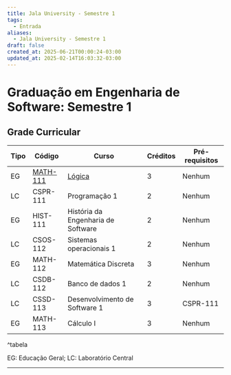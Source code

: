 ```yaml
---
title: Jala University - Semestre 1
tags:
  - Entrada
aliases:
  - Jala University - Semestre 1
draft: false
created_at: 2025-06-21T00:00:24-03:00
updated_at: 2025-02-14T16:03:32-03:00
---
```


# Graduação em Engenharia de Software: Semestre 1
## Grade Curricular

| Tipo | Código                                                  | Curso                                                 | Créditos | Pré-requisitos |
| ---- | ------------------------------------------------------- | ----------------------------------------------------- | -------- | -------------- |
| EG   | [MATH-111](content/notas/2025/06/20/entrada/Jala_University-Logica.md) | [Lógica](content/notas/2025/06/20/entrada/Jala_University-Logica.md) | 3        | Nenhum         |
| LC   | CSPR-111                                                | Programação 1                                         | 2        | Nenhum         |
| EG   | HIST-111                                                | História da Engenharia de Software                    | 2        | Nenhum         |
| LC   | CSOS-112                                                | Sistemas operacionais 1                               | 2        | Nenhum         |
| EG   | MATH-112                                                | Matemática Discreta                                   | 3        | Nenhum         |
| LC   | CSDB-112                                                | Banco de dados 1                                      | 2        | Nenhum         |
| LC   | CSSD-113                                                | Desenvolvimento de Software 1                         | 3        | CSPR-111       |
| EG   | MATH-113                                                | Cálculo I                                             | 3        | Nenhum         |

^tabela

EG: Educação Geral; LC: Laboratório Central

---

